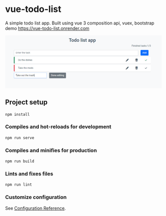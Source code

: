 # vue-todo-list
A simple todo list app. Built using vue 3 composition api, vuex, bootstrap
demo https://vue-todo-list.onrender.com

![img.png](img.png)


## Project setup
```
npm install
```

### Compiles and hot-reloads for development
```
npm run serve
```

### Compiles and minifies for production
```
npm run build
```

### Lints and fixes files
```
npm run lint
```

### Customize configuration
See [Configuration Reference](https://cli.vuejs.org/config/).
